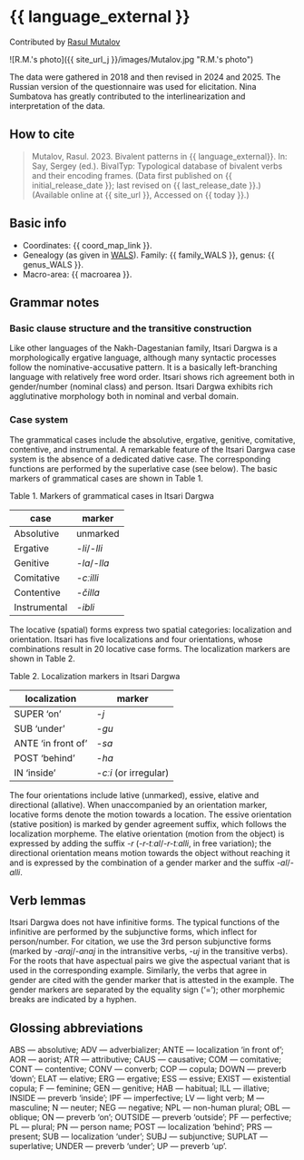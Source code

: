 # {{ language_external }}
Contributed by [Rasul Mutalov](https://iling-ran.ru/web/ru/scholars/mutalov)

![R.M.'s photo]({{ site_url_j }}/images/Mutalov.jpg "R.M.'s photo")

The data were gathered in 2018 and then revised in 2024 and 2025. The Russian version of the questionnaire was used for elicitation. Nina Sumbatova has greatly contributed to the interlinearization and interpretation of the data.

## How to cite
> Mutalov, Rasul. 2023. Bivalent patterns in {{ language_external}}. 
> In: Say, Sergey (ed.). BivalTyp: Typological database of bivalent verbs and their encoding frames. 
> (Data first published on {{ initial_release_date }}; 
> last revised on {{ last_release_date }}.) (Available online at {{ site_url }}, 
> Accessed on {{ today }}.)

## Basic info
- Coordinates: {{ coord_map_link }}.
- Genealogy (as given in [WALS](https://wals.info/)). Family: {{ family_WALS }}, genus: {{ genus_WALS }}.
- Macro-area: {{ macroarea }}.

## Grammar notes

### Basic clause structure and the transitive construction

Like other languages of the Nakh-Dagestanian family, Itsari Dargwa is a morphologically ergative language, although many syntactic processes follow the nominative-accusative pattern. It is a basically left-branching language with relatively free word order. Itsari shows rich agreement both in gender/number (nominal class) and person. Itsari Dargwa exhibits rich agglutinative morphology both in nominal and verbal domain.

### Case system
The grammatical cases include the absolutive, ergative, genitive, comitative, contentive, and instrumental. A remarkable feature of the Itsari Dargwa case system is the absence of a dedicated dative case. The corresponding functions are performed by the superlative case (see below). The basic markers of grammatical cases are shown in Table 1.

Table 1. Markers of grammatical cases in Itsari Dargwa

|      case           |      marker      |
|---------------------|------------------|
|     Absolutive      |     unmarked     |
|     Ergative        |     *-li*/*-lli* |
|     Genitive        |     *-la*/*-lla* |
|     Comitative      |     *-cːilli*    |
|     Contentive      |     *-čilla*     |
|     Instrumental    |     *-ibli*      |

The locative (spatial) forms express two spatial categories: localization and orientation. Itsari has five localizations and four orientations, whose combinations result in 20 locative case forms. The localization markers are shown in Table 2.

Table 2. Localization markers in Itsari Dargwa

|      localization           |      marker                |
|-----------------------------|----------------------------|
|     SUPER   ‘on’            |     *-j*                   |
|     SUB   ‘under’           |     *-gu*                  |
|     ANTE   ‘in front of’    |     *-sa*                  |
|     POST   ‘behind’         |     *-ha*                  |
|     IN   ‘inside’           |     *-cːi* (or irregular)  |

The four orientations include lative (unmarked), essive, elative and directional (allative). When unaccompanied by an orientation marker, locative forms denote the motion towards a location. The essive orientation (stative position) is marked by gender agreement suffix, which follows the localization morpheme. The elative orientation (motion from the object) is expressed by adding the suffix *-r* (*-r-tːal*/*-r-tːalli*, in free variation); the directional orientation means motion towards the object without reaching it and is expressed by the combination of a gender marker and the suffix *-al*/*-alli*. 

## Verb lemmas
Itsari Dargwa does not have infinitive forms. The typical functions of the infinitive are performed by the subjunctive forms, which inflect for person/number. For citation, we use the 3rd person subjunctive forms (marked by *-araj*/*-anaj* in the intransitive verbs, *-uj* in the transitive verbs). For the roots that have aspectual pairs we give the aspectual variant that is used in the corresponding example. Similarly, the verbs that agree in gender are cited with the gender marker that is attested in the example. The gender markers are separated by the equality sign (‘=’); other morphemic breaks are indicated by a hyphen. 

## Glossing abbreviations
ABS — absolutive; ADV — adverbializer; ANTE — localization ‘in front of’; AOR — aorist; ATR — attributive; CAUS — causative; COM — comitative; CONT — contentive; CONV — converb; COP — copula; DOWN — preverb ‘down’; ELAT — elative; ERG — ergative; ESS — essive; EXIST — existential copula; F — feminine; GEN — genitive; HAB — habitual; ILL — illative; INSIDE — preverb ‘inside’; IPF — imperfective; LV — light verb; M — masculine; N — neuter; NEG — negative; NPL — non-human plural; OBL — oblique; ON — preverb ‘on’; OUTSIDE — preverb ‘outside’; PF — perfective; PL — plural; PN — person name; POST — localization ‘behind’; PRS — present; SUB — localization ‘under’; SUBJ — subjunctive; SUPLAT — superlative; UNDER — preverb ‘under’; UP — preverb ‘up’.
